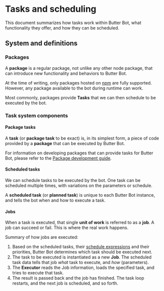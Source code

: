 # Tasks and scheduling

This document summarizes how tasks work within Butter Bot, what functionality they offer, and how they can be scheduled.

## System and definitions

### Packages

A **package** is a regular package, not unlike any other node package, that can introduce new functionality and behaviors to Butter Bot.

At the time of writing, only packages hosted on [npm](https://www.npmjs.com) are fully supported. However, any package available to the bot during runtime can work. 

Most commonly, packages provide **Tasks** that we can then schedule to be executed by the bot.

### Task system components

#### Package tasks

A **task** (or **package task** to be exact) is, in its simplest form, a piece of code provided by a **package** that can be executed by Butter Bot.

For information on developing packages that can provide tasks for Butter Bot, please refer to the [Package development guide](./package-development.md).

#### Scheduled tasks

We can schedule tasks to be executed by the bot. One task can be scheduled multiple times, with variations on the parameters or schedule.

A **scheduled task** (or **planned task**) is unique to each Butter Bot instance, and tells the bot when and how to execute a task.

#### Jobs

When a task is executed, that single **unit of work** is referred to as a **job**. A job can succeed or fail. This is where the real work happens.

Summary of how jobs are executed:

1. Based on the scheduled tasks, their [schedule expressions](./schedule-expressions.md) and their priorities, Butter Bot determines which task should be executed next.
2. The task to be executed is instantiated as a new **Job**. The scheduled task data tells that job *what* task to execute, and *how* (parameters).
3. The **Executor** reads the Job information, loads the specified task, and tries to execute that task.
4. The result is passed back and the job has finished. The task loop restarts, and the next job is scheduled, and so forth.
